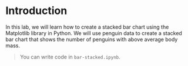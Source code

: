 # Introduction

In this lab, we will learn how to create a stacked bar chart using the Matplotlib library in Python. We will use penguin data to create a stacked bar chart that shows the number of penguins with above average body mass.

> You can write code in `bar-stacked.ipynb`.
